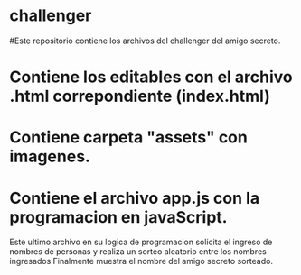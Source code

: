 # challenger
#Este repositorio contiene los archivos del challenger del amigo secreto.
# Contiene los editables con el archivo .html correpondiente (index.html)
# Contiene carpeta "assets" con imagenes.
# Contiene el archivo app.js con la programacion en javaScript.
Este ultimo archivo en su logica de programacion solicita el ingreso de nombres de personas y realiza un sorteo aleatorio entre los nombres ingresados
Finalmente muestra el nombre del amigo secreto sorteado. 
